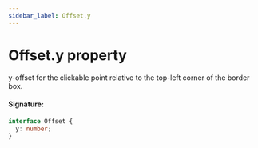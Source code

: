 ```yaml
---
sidebar_label: Offset.y
---
```


# Offset.y property

y-offset for the clickable point relative to the top-left corner of the border box.

#### Signature:

```typescript
interface Offset {
  y: number;
}
```
